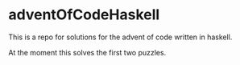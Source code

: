 # adventOfCodeHaskell

This is a repo for solutions for the advent of code written in haskell.

At the moment this solves the first two puzzles.
